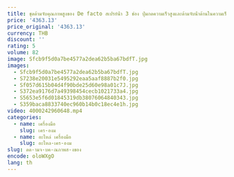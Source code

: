 ```yaml
---
title: ชุดด้ามจับคุณภาพสูงของ De facto สเปรย์น้ํา 3 ช่อง ปุ่มกดความเร็วสูงและด้ามจับน้ําด้านในความเร็วต่ํา 2/4 หลุม
price: '4363.13'
price_original: '4363.13'
currency: THB
discount: ''
rating: 5
volume: 82
image: Sfcb9f5d0a7be4577a2dea62b5ba67bdfT.jpg
images:
  - Sfcb9f5d0a7be4577a2dea62b5ba67bdfT.jpg
  - S7238e20031e5495292eaa5aaf8887b2f0.jpg
  - Sf057d615b04d4f90bde25d60e98a01c7J.jpg
  - S372ea9176d7a49398454cecb1021733a4.jpg
  - S5653e5f6d01845319db38076064840343.jpg
  - S359baca8833740ec960b14b0c18ec4e1h.jpg
video: 4000242960648.mp4
categories:
  - name: เครื่องมือ
    slug: เคร-องม
  - name: อะไหล่ เครื่องมือ
    slug: อะไหล-เคร-องม
slug: ดด-ามจ-บค-ณภาพส-งของ
encode: oloWXgO
lang: th
---
```

  